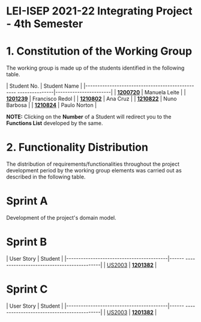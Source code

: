 # LEI-ISEP 2021-22 Integrating Project - 4th Semester

# 1. Constitution of the Working Group

The working group is made up of the students identified in the following table.

| Student No. | Student Name |
|------------------------------------------------- ---------------|-----------------------|
| **[1200720](/Documents/1200720/functionalities.md)** | Manuela Leite |
| **[1201239](/Documents/1201239/functionalities.md)** | Francisco Redol |
| **[1210802](/Documents/1210802/functionalities.md)** | Ana Cruz |
| **[1210822](/Documents/1210822/functionalities.md)** | Nuno Barbosa |
| **[1210824](/Documents/1210824/functionalities.md)** | Paulo Norton |

**NOTE:** Clicking on the **Number** of a Student will redirect you to the **Functions List** developed by the same.

# 2. Functionality Distribution ###

The distribution of requirements/functionalities throughout the project development period by the working group elements was carried out as described in the following table.

# Sprint A
Development of the project's domain model.

# Sprint B

| User Story | Student |
|------------------------------------------|------ -------------------------------------------|
| [US2003](docs/1201382/US2003/US2003.md) | [**1201382**](1201382/) |


# Sprint C

| User Story | Student |
|------------------------------------------|------ -------------------------------------------|
| [US2003](docs/1201382/US2003/US2003.md) | [**1201382**](1201382/) |